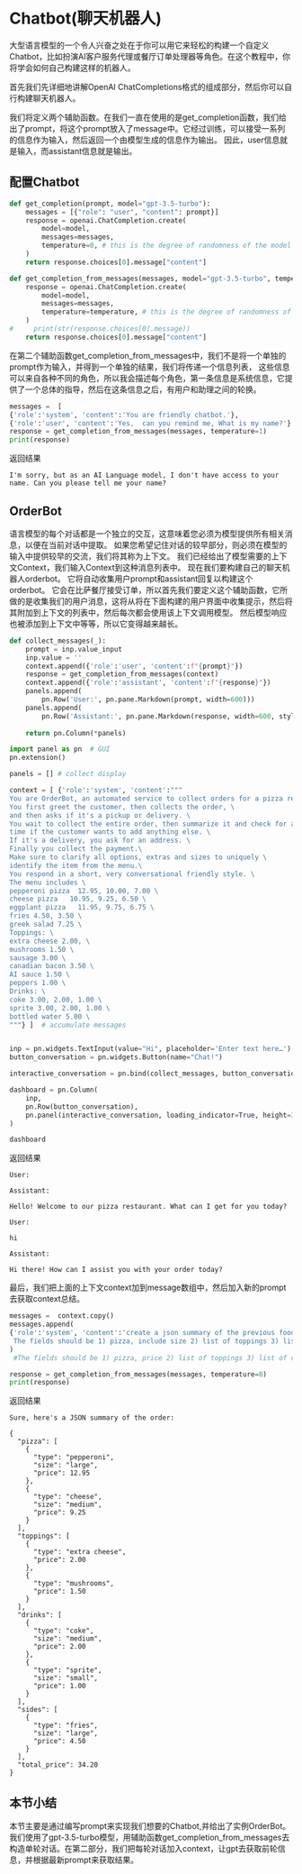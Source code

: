 # Chatbot(聊天机器人)

大型语言模型的一个令人兴奋之处在于你可以用它来轻松的构建一个自定义Chatbot，比如扮演AI客户服务代理或餐厅订单处理器等角色。在这个教程中，你将学会如何自己构建这样的机器人。

首先我们先详细地讲解OpenAI ChatCompletions格式的组成部分，然后你可以自行构建聊天机器人。

我们将定义两个辅助函数。在我们一直在使用的是get_completion函数，我们给出了prompt，将这个prompt放入了message中。它经过训练，可以接受一系列的信息作为输入，然后返回一个由模型生成的信息作为输出。 因此，user信息就是输入，而assistant信息就是输出。

## 配置Chatbot

``` python
def get_completion(prompt, model="gpt-3.5-turbo"):
    messages = [{"role": "user", "content": prompt}]
    response = openai.ChatCompletion.create(
        model=model,
        messages=messages,
        temperature=0, # this is the degree of randomness of the model's output
    )
    return response.choices[0].message["content"]

def get_completion_from_messages(messages, model="gpt-3.5-turbo", temperature=0):
    response = openai.ChatCompletion.create(
        model=model,
        messages=messages,
        temperature=temperature, # this is the degree of randomness of the model's output
    )
#     print(str(response.choices[0].message))
    return response.choices[0].message["content"]

```


在第二个辅助函数get_completion_from_messages中，我们不是将一个单独的prompt作为输入，并得到一个单独的结果，我们将传递一个信息列表，
这些信息可以来自各种不同的角色，所以我会描述每个角色，第一条信息是系统信息，它提供了一个总体的指导，然后在这条信息之后，有用户和助理之间的轮换。


```python
messages =  [  
{'role':'system', 'content':'You are friendly chatbot.'},    
{'role':'user', 'content':'Yes,  can you remind me, What is my name?'}  ]
response = get_completion_from_messages(messages, temperature=1)
print(response)
```

返回结果


```
I'm sorry, but as an AI Language model, I don't have access to your name. Can you please tell me your name?
```





## OrderBot
语言模型的每个对话都是一个独立的交互，这意味着您必须为模型提供所有相关消息，以便在当前对话中提取。 如果您希望记住对话的较早部分，则必须在模型的输入中提供较早的交流，我们将其称为上下文。 我们已经给出了模型需要的上下文Context，我们输入Context到这种消息列表中。 现在我们要构建自己的聊天机器人orderbot。 它将自动收集用户prompt和assistant回复以构建这个orderbot。 它会在比萨餐厅接受订单，所以首先我们要定义这个辅助函数，它所做的是收集我们的用户消息，这将从将在下面构建的用户界面中收集提示，然后将其附加到上下文的列表中，然后每次都会使用该上下文调用模型。 然后模型响应也被添加到上下文中等等，所以它变得越来越长。

```python
def collect_messages(_):
    prompt = inp.value_input
    inp.value = ''
    context.append({'role':'user', 'content':f"{prompt}"})
    response = get_completion_from_messages(context) 
    context.append({'role':'assistant', 'content':f"{response}"})
    panels.append(
        pn.Row('User:', pn.pane.Markdown(prompt, width=600)))
    panels.append(
        pn.Row('Assistant:', pn.pane.Markdown(response, width=600, style={'background-color': '#F6F6F6'})))
 
    return pn.Column(*panels)

```


```python
import panel as pn  # GUI
pn.extension()

panels = [] # collect display 

context = [ {'role':'system', 'content':"""
You are OrderBot, an automated service to collect orders for a pizza restaurant. \
You first greet the customer, then collects the order, \
and then asks if it's a pickup or delivery. \
You wait to collect the entire order, then summarize it and check for a final \
time if the customer wants to add anything else. \
If it's a delivery, you ask for an address. \
Finally you collect the payment.\
Make sure to clarify all options, extras and sizes to uniquely \
identify the item from the menu.\
You respond in a short, very conversational friendly style. \
The menu includes \
pepperoni pizza  12.95, 10.00, 7.00 \
cheese pizza   10.95, 9.25, 6.50 \
eggplant pizza   11.95, 9.75, 6.75 \
fries 4.50, 3.50 \
greek salad 7.25 \
Toppings: \
extra cheese 2.00, \
mushrooms 1.50 \
sausage 3.00 \
canadian bacon 3.50 \
AI sauce 1.50 \
peppers 1.00 \
Drinks: \
coke 3.00, 2.00, 1.00 \
sprite 3.00, 2.00, 1.00 \
bottled water 5.00 \
"""} ]  # accumulate messages


inp = pn.widgets.TextInput(value="Hi", placeholder='Enter text here…')
button_conversation = pn.widgets.Button(name="Chat!")

interactive_conversation = pn.bind(collect_messages, button_conversation)

dashboard = pn.Column(
    inp,
    pn.Row(button_conversation),
    pn.panel(interactive_conversation, loading_indicator=True, height=300),
)

dashboard

```


返回结果

```
User:

Assistant:

Hello! Welcome to our pizza restaurant. What can I get for you today?

User:

hi

Assistant:

Hi there! How can I assist you with your order today?
```


最后，我们把上面的上下文context加到message数组中，然后加入新的prompt去获取context总结。


```python
messages =  context.copy()
messages.append(
{'role':'system', 'content':'create a json summary of the previous food order. Itemize the price for each item\
 The fields should be 1) pizza, include size 2) list of toppings 3) list of drinks, include size   4) list of sides include size  5)total price '},    
)
 #The fields should be 1) pizza, price 2) list of toppings 3) list of drinks, include size include price  4) list of sides include size include price, 5)total price '},    

response = get_completion_from_messages(messages, temperature=0)
print(response)

```


返回结果

```
Sure, here's a JSON summary of the order:

{
  "pizza": [
    {
      "type": "pepperoni",
      "size": "large",
      "price": 12.95
    },
    {
      "type": "cheese",
      "size": "medium",
      "price": 9.25
    }
  ],
  "toppings": [
    {
      "type": "extra cheese",
      "price": 2.00
    },
    {
      "type": "mushrooms",
      "price": 1.50
    }
  ],
  "drinks": [
    {
      "type": "coke",
      "size": "medium",
      "price": 2.00
    },
    {
      "type": "sprite",
      "size": "small",
      "price": 1.00
    }
  ],
  "sides": [
    {
      "type": "fries",
      "size": "large",
      "price": 4.50
    }
  ],
  "total_price": 34.20
}

```

## 本节小结

本节主要是通过编写prompt来实现我们想要的Chatbot,并给出了实例OrderBot。 我们使用了gpt-3.5-turbo模型，用辅助函数get_completion_from_messages去构造单轮对话。在第二部分，我们把每轮对话加入context，让gpt去获取前轮信息，并根据最新prompt来获取结果。
